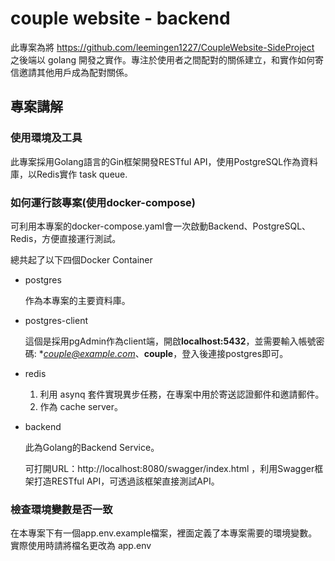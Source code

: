 # couple website - backend

此專案為將 https://github.com/leemingen1227/CoupleWebsite-SideProject 之後端以 golang 開發之實作。專注於使用者之間配對的關係建立，和實作如何寄信邀請其他用戶成為配對關係。

## 專案講解

### 使用環境及工具

此專案採用Golang語言的Gin框架開發RESTful API，使用PostgreSQL作為資料庫，以Redis實作 task queue.

### 如何運行該專案(使用docker-compose)

可利用本專案的docker-compose.yaml會一次啟動Backend、PostgreSQL、Redis，方便直接運行測試。

總共起了以下四個Docker Container

+ postgres

  作為本專案的主要資料庫。

+ postgres-client

  這個是採用pgAdmin作為client端，開啟**localhost:5432**，並需要輸入帳號密碼: **couple@example.com*、**couple**，登入後連接postgres即可。

+ redis

    1. 利用 asynq 套件實現異步任務，在專案中用於寄送認證郵件和邀請郵件。
    2. 作為 cache server。

+ backend

  此為Golang的Backend Service。

  可打開URL：http://localhost:8080/swagger/index.html ，利用Swagger框架打造RESTful API，可透過該框架直接測試API。


### 檢查環境變數是否一致

在本專案下有一個app.env.example檔案，裡面定義了本專案需要的環境變數。實際使用時請將檔名更改為 app.env


